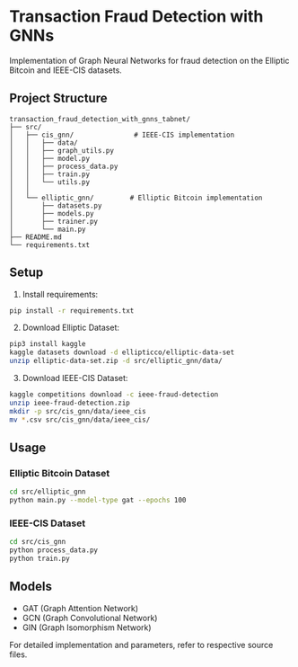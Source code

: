 # Transaction Fraud Detection with GNNs

Implementation of Graph Neural Networks for fraud detection on the Elliptic Bitcoin and IEEE-CIS datasets.

## Project Structure
```
transaction_fraud_detection_with_gnns_tabnet/
├── src/
│   ├── cis_gnn/               # IEEE-CIS implementation
│   │   ├── data/
│   │   ├── graph_utils.py
│   │   ├── model.py
│   │   ├── process_data.py
│   │   ├── train.py
│   │   └── utils.py
│   │
│   └── elliptic_gnn/         # Elliptic Bitcoin implementation
│       ├── datasets.py
│       ├── models.py
│       ├── trainer.py
│       └── main.py
├── README.md
└── requirements.txt
```

## Setup

1. Install requirements:
```bash
pip install -r requirements.txt
```

2. Download Elliptic Dataset:
```bash
pip3 install kaggle
kaggle datasets download -d ellipticco/elliptic-data-set
unzip elliptic-data-set.zip -d src/elliptic_gnn/data/
```

3. Download IEEE-CIS Dataset:
```bash
kaggle competitions download -c ieee-fraud-detection
unzip ieee-fraud-detection.zip
mkdir -p src/cis_gnn/data/ieee_cis
mv *.csv src/cis_gnn/data/ieee_cis/
```

## Usage

### Elliptic Bitcoin Dataset
```bash
cd src/elliptic_gnn
python main.py --model-type gat --epochs 100
```

### IEEE-CIS Dataset
```bash
cd src/cis_gnn
python process_data.py
python train.py
```

## Models

- GAT (Graph Attention Network)
- GCN (Graph Convolutional Network)
- GIN (Graph Isomorphism Network)

For detailed implementation and parameters, refer to respective source files.
